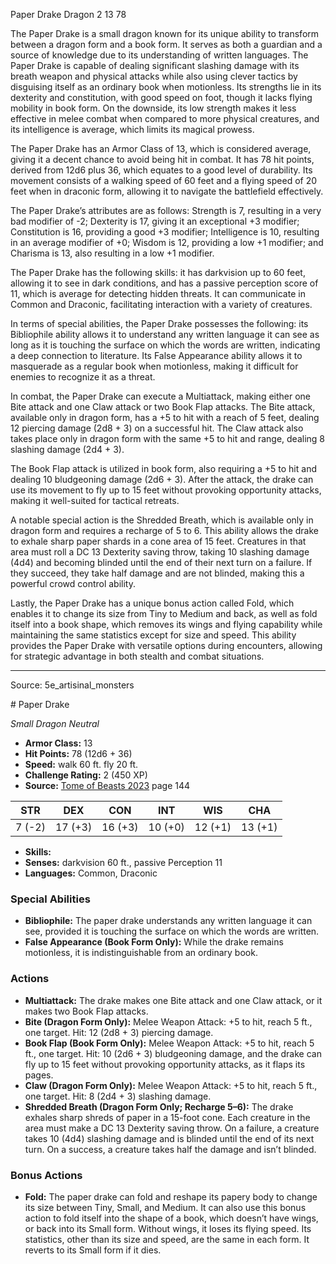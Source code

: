 <MonsterName/>Paper Drake</MonsterName>
<CreatureType/>Dragon</CreatureType>
<CR/>2</CR>
<AC/>13</AC>
<HP/>78</HP>
<summary>The Paper Drake is a small dragon known for its unique ability to transform between a dragon form and a book form. It serves as both a guardian and a source of knowledge due to its understanding of written languages. The Paper Drake is capable of dealing significant slashing damage with its breath weapon and physical attacks while also using clever tactics by disguising itself as an ordinary book when motionless. Its strengths lie in its dexterity and constitution, with good speed on foot, though it lacks flying mobility in book form. On the downside, its low strength makes it less effective in melee combat when compared to more physical creatures, and its intelligence is average, which limits its magical prowess.</summary>

<detail>

The Paper Drake has an Armor Class of 13, which is considered average, giving it a decent chance to avoid being hit in combat. It has 78 hit points, derived from 12d6 plus 36, which equates to a good level of durability. Its movement consists of a walking speed of 60 feet and a flying speed of 20 feet when in draconic form, allowing it to navigate the battlefield effectively.

The Paper Drake’s attributes are as follows: Strength is 7, resulting in a very bad modifier of -2; Dexterity is 17, giving it an exceptional +3 modifier; Constitution is 16, providing a good +3 modifier; Intelligence is 10, resulting in an average modifier of +0; Wisdom is 12, providing a low +1 modifier; and Charisma is 13, also resulting in a low +1 modifier. 

The Paper Drake has the following skills: it has darkvision up to 60 feet, allowing it to see in dark conditions, and has a passive perception score of 11, which is average for detecting hidden threats. It can communicate in Common and Draconic, facilitating interaction with a variety of creatures.

In terms of special abilities, the Paper Drake possesses the following: its Bibliophile ability allows it to understand any written language it can see as long as it is touching the surface on which the words are written, indicating a deep connection to literature. Its False Appearance ability allows it to masquerade as a regular book when motionless, making it difficult for enemies to recognize it as a threat.

In combat, the Paper Drake can execute a Multiattack, making either one Bite attack and one Claw attack or two Book Flap attacks. The Bite attack, available only in dragon form, has a +5 to hit with a reach of 5 feet, dealing 12 piercing damage (2d8 + 3) on a successful hit. The Claw attack also takes place only in dragon form with the same +5 to hit and range, dealing 8 slashing damage (2d4 + 3). 

The Book Flap attack is utilized in book form, also requiring a +5 to hit and dealing 10 bludgeoning damage (2d6 + 3). After the attack, the drake can use its movement to fly up to 15 feet without provoking opportunity attacks, making it well-suited for tactical retreats.

A notable special action is the Shredded Breath, which is available only in dragon form and requires a recharge of 5 to 6. This ability allows the drake to exhale sharp paper shards in a cone area of 15 feet. Creatures in that area must roll a DC 13 Dexterity saving throw, taking 10 slashing damage (4d4) and becoming blinded until the end of their next turn on a failure. If they succeed, they take half damage and are not blinded, making this a powerful crowd control ability.

Lastly, the Paper Drake has a unique bonus action called Fold, which enables it to change its size from Tiny to Medium and back, as well as fold itself into a book shape, which removes its wings and flying capability while maintaining the same statistics except for size and speed. This ability provides the Paper Drake with versatile options during encounters, allowing for strategic advantage in both stealth and combat situations.</detail>



---

Source: 5e_artisinal_monsters

<statblock>
# Paper Drake

*Small* *Dragon* *Neutral*

- **Armor Class:** 13
- **Hit Points:** 78 (12d6 + 36)
- **Speed:** walk 60 ft. fly 20 ft.
- **Challenge Rating:** 2 (450 XP)
- **Source:** [Tome of Beasts 2023](https://koboldpress.com/kpstore/product/tome-of-beasts-1-2023-edition/) page 144

| STR | DEX | CON | INT | WIS | CHA |
| --- | --- | --- | --- | --- | --- |
| 7 (-2) | 17 (+3) | 16 (+3) | 10 (+0) | 12 (+1) | 13 (+1) |

- **Skills:** 
- **Senses:** darkvision 60 ft., passive Perception 11
- **Languages:** Common, Draconic

### Special Abilities

- **Bibliophile:** The paper drake understands any written language it can see, provided it is touching the surface on which the words are written.
- **False Appearance (Book Form Only):** While the drake remains motionless, it is indistinguishable from an ordinary book.

### Actions

- **Multiattack:** The drake makes one Bite attack and one Claw attack, or it makes two Book Flap attacks.
- **Bite (Dragon Form Only):** Melee Weapon Attack: +5 to hit, reach 5 ft., one target. Hit: 12 (2d8 + 3) piercing damage.
- **Book Flap (Book Form Only):** Melee Weapon Attack: +5 to hit, reach 5 ft., one target. Hit: 10 (2d6 + 3) bludgeoning damage, and the drake can fly up to 15 feet without provoking opportunity attacks, as it flaps its pages.
- **Claw (Dragon Form Only):** Melee Weapon Attack: +5 to hit, reach 5 ft., one target. Hit: 8 (2d4 + 3) slashing damage.
- **Shredded Breath (Dragon Form Only; Recharge 5–6):** The drake exhales sharp shreds of paper in a 15-foot cone. Each creature in the area must make a DC 13 Dexterity saving throw. On a failure, a creature takes 10 (4d4) slashing damage and is blinded until the end of its next turn. On a success, a creature takes half the damage and isn’t blinded.

### Bonus Actions

- **Fold:** The paper drake can fold and reshape its papery body to change its size between Tiny, Small, and Medium. It can also use this bonus action to fold itself into the shape of a book, which doesn’t have wings, or back into its Small form. Without wings, it loses its flying speed. Its statistics, other than its size and speed, are the same in each form. It reverts to its Small form if it dies.
</statblock>


